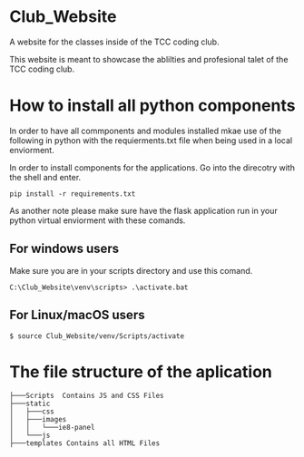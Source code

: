 # Club_Website
A website for the classes inside of the TCC coding club.

This website is meant to showcase the ablilties and profesional talet of the TCC coding club.


# How to install all python components #

In order to have all commponents and modules installed mkae use of the following in python with the requierments.txt file when being used in a local enviorment.

In order to install components for the applications. Go into the direcotry with the shell and enter.

``` 
pip install -r requirements.txt 
```
As another note please make sure have the flask application run in your python virtual enviorment with these comands.

## For windows users
Make sure you are in your scripts directory and use this comand.
```
C:\Club_Website\venv\scripts> .\activate.bat
```
## For Linux/macOS users 
```
$ source Club_Website/venv/Scripts/activate
```

# The file structure of the aplication 

```
├───Scripts  Contains JS and CSS Files
├───static
│   ├───css
│   ├───images
│   │   └───ie8-panel
│   └───js
├───templates Contains all HTML Files
```
